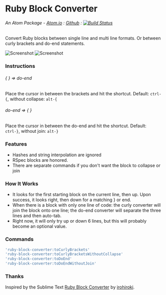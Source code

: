 # Ruby Block Converter
###### An Atom Package - [Atom.io](https://atom.io/packages/ruby-block-converter) : [Github](https://github.com/dsandstrom/atom-ruby-block-converter) : [![Build Status](https://travis-ci.org/dsandstrom/atom-ruby-block-converter.svg?branch=master)](https://travis-ci.org/dsandstrom/atom-ruby-block-converter)

Convert Ruby blocks between single line and multi line formats. Or between curly brackets and do-end statements.

![Screenshot](https://github.com/dsandstrom/atom-ruby-block-converter/raw/master/screen-1.gif) ![Screenshot](https://github.com/dsandstrom/atom-ruby-block-converter/raw/master/screen-2.gif)

### Instructions
###### *{ } => do-end*

Place the cursor in between the brackets and hit the shortcut.
Default: `ctrl-{`, without collapse: `alt-{`

###### *do-end => { }*

Place the cursor in between the do-end and hit the shortcut.
Default: `ctrl-}`, without join: `alt-}`

### Features
* Hashes and string interpolation are ignored
* RSpec blocks are honored.
* There are separate commands if you don't want the block to collapse or join

### How It Works
* It looks for the first starting block on the current line, then up. Upon success, it looks right, then down for a matching } or end.
* When there is a block with only one line of code: the curly converter will join the block onto one line; the do-end converter will separate the three lines and then auto-tab.
* Right now, it will only try up or down 6 lines, but this will probably become an optional value.

### Commands
```coffee
'ruby-block-converter:toCurlyBrackets'
'ruby-block-converter:toCurlyBracketsWithoutCollapse'
'ruby-block-converter:toDoEnd'
'ruby-block-converter:toDoEndWithoutJoin'
```

### Thanks
Inspired by the Sublime Text [Ruby Block Converter](https://github.com/irohiroki/RubyBlockConverter) by [irohiroki](https://github.com/irohiroki).
